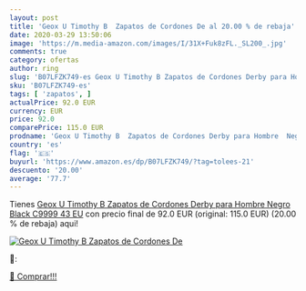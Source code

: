 ```yaml
---
layout: post
title: 'Geox U Timothy B  Zapatos de Cordones De al 20.00 % de rebaja'
date: 2020-03-29 13:50:06
image: 'https://m.media-amazon.com/images/I/31X+Fuk8zFL._SL200_.jpg'
comments: true
category: ofertas
author: ring
slug: 'B07LFZK749-es Geox U Timothy B Zapatos de Cordones Derby para Hombre...'
sku: 'B07LFZK749-es'
tags: [ 'zapatos', ]
actualPrice: 92.0 EUR
currency: EUR
price: 92.0
comparePrice: 115.0 EUR
prodname: 'Geox U Timothy B  Zapatos de Cordones Derby para Hombre  Negro  Black C9999   43 EU'
country: 'es'
flag: '🇪🇸'
buyurl: 'https://www.amazon.es/dp/B07LFZK749/?tag=tolees-21'
descuento: '20.00'
average: '77.7'
---
```


Tienes [Geox U Timothy B  Zapatos de Cordones Derby para Hombre  Negro  Black C9999   43 EU](https://www.amazon.es/dp/B07LFZK749/?tag=tolees-21) con precio final de  92.0 EUR (original: 115.0 EUR) (20.00 %  de rebaja) aqui!

[![Geox U Timothy B  Zapatos de Cordones De](https://m.media-amazon.com/images/I/31X+Fuk8zFL._SL200_.jpg)](https://www.amazon.es/dp/B07LFZK749/?tag=tolees-21)

🔎:


[🛒 Comprar!!!](https://www.amazon.es/dp/B07LFZK749/?tag=tolees-21)
